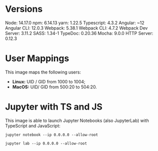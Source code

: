 # Versions

Node:                   14.17.0
npm:                    6.14.13
yarn:                   1.22.5
Typescript:             4.3.2
Angular:                ~12
Angular CLI:            12.0.3
Webpack:                5.38.1
Webpack CLI:            4.7.2
Webpack Dev Server:     3.11.2
SASS:                   1.34-1
TypeDoc:                0.20.36
Mocha:                  9.0.0
HTTP Server:            0.12.3


# User Mappings

This image maps the following users:

- **Linux:** UID / GID from 1000 to 1004;
- **MacOS:** UID/ GID from 500:20 to 504:20.


# Jupyter with TS and JS

This image is able to launch Jupyter Notebooks (also JupyterLab) with TypeScript and JavaScript:

```Shell
jupyter notebook --ip 0.0.0.0 --allow-root

jupyter lab --ip 0.0.0.0 --allow-root
```
